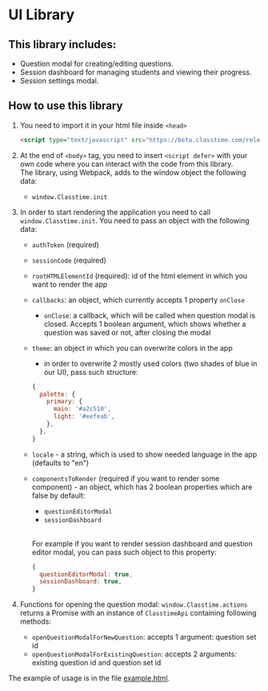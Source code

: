 # UI Library

## This library includes: 
- Question modal for creating/editing questions. 
- Session dashboard for managing students and viewing their progress.
- Session settings modal.

## How to use this library
1. You need to import it in your html file inside `<head>`
    ```html
    <script type="text/javascript" src="https://beta.classtime.com/release/Classtime.js"></script>
    ```
2. At the end of `<body>` tag, you need to insert `<script defer>`
  with your own code where you can interact with the code from this library.<br>
  The library, using Webpack, adds to the window object the following data:
     - `window.Classtime.init`
 3. In order to start rendering the application you need to call `window.Classtime.init`. 
    You need to pass an object with the following data:
    - `authToken` (required)
    - `sessionCode` (required)
    - `rootHTMLElementId` (required): id of the html element in which you want to render the app
    - `callbacks`: an object, which currently accepts 1 property `onClose`
      * `onClose`: a callback, which will be called when question modal is closed. Accepts 1 boolean argument, which shows whether a question was saved or not, after closing the modal
    - `theme`: an object in which you can overwrite colors in the app
      * in order to overwrite 2 mostly used colors (two shades of blue in our UI), pass such structure:
      ```javascript
      {
        palette: {
          primary: {
            main: '#a2c510',
            light: '#eefeab',
          },
        },
      }
      ```
    - `locale` - a string, which is used to show needed language in the app (defaults to "en")
    - `componentsToRender` (required if you want to render some component) - an object, which has 2 boolean properties which are false by default:
      * `questionEditorModal`
      * `sessionDashboard`
      
      <br>For example if you want to render session dashboard and question editor modal, you can pass such object to this property:
      ```javascript 
      {
        questionEditorModal: true,
        sessionDashboard: true,
      }
      ```

4. Functions for opening the question modal:
`window.Classtime.actions` returns a Promise with an instance of `ClasstimeApi` containing following methods:
   - `openQuestionModalForNewQuestion`: accepts 1 argument: question set id
   - `openQuestionModalForExistingQuestion`: accepts 2 arguments: existing question id and question set id

The example of usage is in the file [example.html](example.html).
